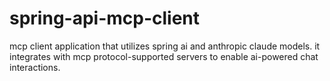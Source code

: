 # spring-api-mcp-client
mcp client application that utilizes spring ai and anthropic claude models. it integrates with mcp protocol-supported servers to enable ai-powered chat interactions.

